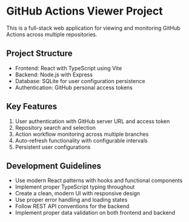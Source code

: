 <!-- Use this file to provide workspace-specific custom instructions to Copilot. For more details, visit https://code.visualstudio.com/docs/copilot/copilot-customization#_use-a-githubcopilotinstructionsmd-file -->

# GitHub Actions Viewer Project

This is a full-stack web application for viewing and monitoring GitHub Actions across multiple repositories.

## Project Structure
- Frontend: React with TypeScript using Vite
- Backend: Node.js with Express
- Database: SQLite for user configuration persistence
- Authentication: GitHub personal access tokens

## Key Features
1. User authentication with GitHub server URL and access token
2. Repository search and selection
3. Action workflow monitoring across multiple branches
4. Auto-refresh functionality with configurable intervals
5. Persistent user configurations

## Development Guidelines
- Use modern React patterns with hooks and functional components
- Implement proper TypeScript typing throughout
- Create a clean, modern UI with responsive design
- Use proper error handling and loading states
- Follow REST API conventions for the backend
- Implement proper data validation on both frontend and backend
